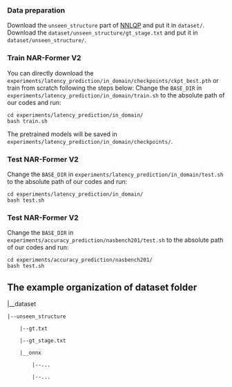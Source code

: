 ### Data preparation
Download the `unseen_structure` part of [NNLQP](https://github.com/ModelTC/NNLQP) and put it in `dataset/`. Download the `dataset/unseen_structure/gt_stage.txt` and put it in `dataset/unseen_structure/`.

### Train NAR-Former V2
You can directly download the `experiments/latency_prediction/in_domain/checkpoints/ckpt_best.pth` or train from scratch following the steps below:
Change the `BASE_DIR` in `experiments/latency_prediction/in_domain/train.sh` to the absolute path of our codes and run:

```
cd experiments/latency_prediction/in_domain/
bash train.sh
```

The pretrained models will be saved in `experiments/latency_prediction/in_domain/checkpoints/`.

### Test NAR-Former V2

Change the `BASE_DIR` in `experiments/latency_prediction/in_domain/test.sh` to the absolute path of our codes and run:
```
cd experiments/latency_prediction/in_domain/
bash test.sh
```

### Test NAR-Former V2
Change the `BASE_DIR` in `experiments/accuracy_prediction/nasbench201/test.sh` to the absolute path of our codes and run:
```
cd experiments/accuracy_prediction/nasbench201/
bash test.sh
```
## The example organization of dataset folder

|__dataset

    |--unseen_structure

        |--gt.txt

        |--gt_stage.txt

        |__onnx

            |--...

            |--...


